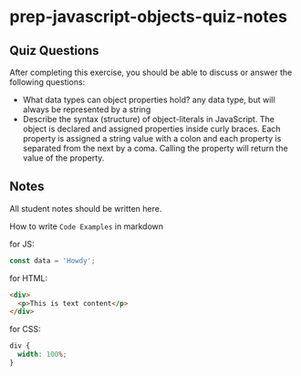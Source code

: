 # prep-javascript-objects-quiz-notes

## Quiz Questions

After completing this exercise, you should be able to discuss or answer the following questions:

- What data types can object properties hold?
  any data type, but will always be represented by a string
- Describe the syntax (structure) of object-literals in JavaScript.
  The object is declared and assigned properties inside curly braces. Each property is assigned a string value with a colon and each property is separated from the next by a coma. Calling the property will return the value of the property.

## Notes

All student notes should be written here.

How to write `Code Examples` in markdown

for JS:

```javascript
const data = 'Howdy';
```

for HTML:

```html
<div>
  <p>This is text content</p>
</div>
```

for CSS:

```css
div {
  width: 100%;
}
```
